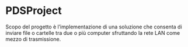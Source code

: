 # PDSProject
Scopo del progetto è l’implementazione di una soluzione che consenta di inviare file o cartelle
tra due o più computer sfruttando la rete LAN come mezzo di trasmissione.
